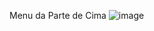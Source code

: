 Menu da Parte de Cima ![image](https://github.com/user-attachments/assets/36e03e8c-ca00-4254-b245-7bdf060e385c)

